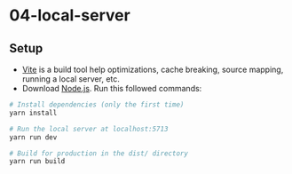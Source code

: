 # 04-local-server

## Setup

- [Vite](https://vitejs.dev/) is a build tool help optimizations, cache breaking, source mapping, running a local server, etc.
- Download [Node.js](https://nodejs.org/en/download/).
  Run this followed commands:

```bash
# Install dependencies (only the first time)
yarn install

# Run the local server at localhost:5713
yarn run dev

# Build for production in the dist/ directory
yarn run build
```
